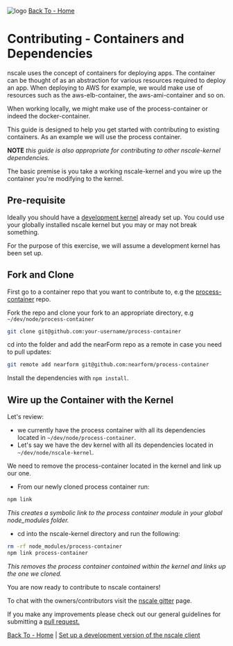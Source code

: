 ![logo][]
[Back To - Home][]

# Contributing - Containers and Dependencies

nscale uses the concept of containers for deploying apps. The container can be thought of as an abstraction for various resources required to deploy an app.
When deploying to AWS for example, we would make use of resources such as the aws-elb-container, the aws-ami-container and so on.

When working locally, we might make use of the process-container or indeed the docker-container.

This guide is designed to help you get started with contributing to existing containers. As an example we will use the process container.

__NOTE__ _this guide is also appropriate for contributing to other nscale-kernel dependencies._

The basic premise is you take a working nscale-kernel and you wire up the container you're modifying to the kernel.

## Pre-requisite
Ideally you should have a [development kernel][dev-kernel] already set up. 
You could use your globally installed nscale kernel but you may or may not break something.

For the purpose of this exercise, we will assume a development kernel has been set up.

## Fork and Clone

First go to a container repo that you want to contribute to, e.g the [process-container][process] repo.

Fork the repo and clone your fork to an appropriate directory, e.g `~/dev/node/process-container`

```bash
git clone git@github.com:your-username/process-container
```

cd into the folder and add the nearForm repo as a remote in case you need to pull updates:

```bash
git remote add nearform git@github.com:nearform/process-container
```

Install the dependencies with `npm install`.

## Wire up the Container with the Kernel

Let's review:

 - we currently have the process container with all its dependencies located in `~/dev/node/process-container`.
 - Let's say we have the dev kernel with all its dependencies located in `~/dev/node/nscale-kernel`.

We need to remove the process-container located in the kernel and link up our one.

- From our newly cloned process container run:

```bash
npm link
```

_This creates a symbolic link to the process container module in your global node_modules folder._


- cd into the nscale-kernel directory and run the following:

```bash
rm -rf node_modules/process-container
npm link process-container
```

_This removes the process container contained within the kernel and links up the one we cloned._

You are now ready to contribute to nscale containers!

To chat with the owners/contributors visit the [nscale gitter][gitter] page.

If you make any improvements please check out our general guidelines for submitting a [pull request.][pull-requests]

[Back To - Home][] | [Set up a development version of the nscale client][nscale-client]

[gitter]: https://gitter.im/nearform/nscale
[pull-requests]: ./pull-requests.md
[nscale-client]: ./nscale-client.md
[process]: http://github.com/nearform/process-container
[dev-kernel]: ./nscale-kernel.md
[Back To - Home]: ./README.md
[logo]: ../_imgs/logo.png
